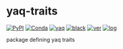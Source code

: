 # yaq-traits

[![PyPI](https://img.shields.io/pypi/v/yaq-traits)](https://pypi.org/project/yaq-traits)
[![Conda](https://img.shields.io/conda/vn/conda-forge/yaq-traits)](https://anaconda.org/conda-forge/yaq-traits)
[![yaq](https://img.shields.io/badge/framework-yaq-orange)](https://yaq.fyi/)
[![black](https://img.shields.io/badge/code--style-black-black)](https://black.readthedocs.io/)
[![ver](https://img.shields.io/badge/calver-YYYY.M.MICRO-blue)](https://calver.org/)
[![log](https://img.shields.io/badge/change-log-informational)](https://gitlab.com/yaq/yaq-traits/-/blob/main/CHANGELOG.md)

package defining yaq traits
